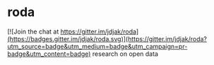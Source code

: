 # roda

[![Join the chat at https://gitter.im/jdjak/roda](https://badges.gitter.im/jdjak/roda.svg)](https://gitter.im/jdjak/roda?utm_source=badge&utm_medium=badge&utm_campaign=pr-badge&utm_content=badge)
research on open data
